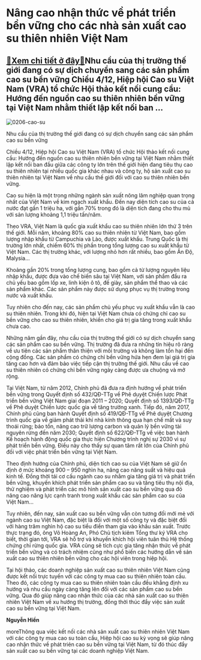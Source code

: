 Nâng cao nhận thức về phát triển bền vững cho các nhà sản xuất cao su thiên nhiên Việt Nam
==========================================================================================

[:gift:Xem chi tiết ở đây:gift:](https://hddtvn.com/nang-cao-nhan-thuc-ve-phat-trien-ben-vung-cho-cac-nha-san-xuat-cao-su-thien-nhien-viet-nam/)Nhu cầu của thị trường thế giới đang có sự dịch chuyển sang các sản phẩm cao su bền vững Chiều 4/12, Hiệp hội Cao su Việt Nam (VRA) tổ chức Hội thảo kết nối cung cầu: Hướng đến nguồn cao su thiên nhiên bền vững tại Việt Nam nhằm thiết lập kết nối ban …
------------------------------------------------------------------------------------------------------------------------------------------------------------------------------------------------------------------------------------------------------------





![0206-cao-su](https://hddtvn.com/wp-content/uploads/2021/01/0206_cao_su-2.jpg "mảng sản xuất và kinh doanh mủ cao su chiếm tỷ trọng lớn nhất trong tổng doanh thu của Tập đoàn Cao su")


Nhu cầu của thị trường thế giới đang có sự dịch chuyển sang các sản phẩm cao su bền vững



Chiều 4/12, Hiệp hội Cao su Việt Nam (VRA) tổ chức Hội thảo kết nối cung cầu: Hướng đến nguồn cao su thiên nhiên bền vững tại Việt Nam nhằm thiết lập kết nối ban đầu giữa các công ty lớn trên thế giới hiện đang tiêu thụ cao su thiên nhiên tại nhiều quốc gia khác nhau và công ty, hộ sản xuất cao su thiên nhiên tại Việt Nam về nhu cầu thế giới đối với cao su thiên nhiên bền vững.


Cao su hiện là một trong những ngành sản xuất nông lâm nghiệp quan trọng nhất của Việt Nam về kim ngạch xuất khẩu. Đến nay diện tích cao su của cả nước đạt gần 1 triệu ha, với gần 70% trong đó là diện tích đang cho thu mủ với sản lượng khoảng 1,1 triệu tấn/năm.


Theo VRA, Việt Nam là quốc gia xuất khẩu cao su thiên nhiên lớn thứ 3 trên thế giới. Mỗi năm, khoảng 80% cao su thiên nhiên từ Việt Nam, bao gồm lượng nhập khẩu từ Campuchia và Lào, được xuất khẩu. Trung Quốc là thị trường lớn nhất, chiếm 60% thị phần trong tổng lượng cao su xuất khẩu từ Việt Nam. Các thị trường khác, với lượng nhỏ hơn rất nhiều, bao gồm Ấn Độ, Malysia…


Khoảng gần 20% trong tổng lượng cung, bao gồm cả từ lượng nguyên liệu nhập khẩu, được đưa vào chế biến sâu tại Việt Nam, với sản phẩm đầu ra chủ yếu bao gồm lốp xe, linh kiện ô tô, đế giày, sản phẩm thể thao và các sản phẩm khác. Các sản phẩm này được sử dụng phục vụ thị trường trong nước và xuất khẩu.


Tuy nhiên cho đến nay, các sản phẩm chủ yếu phục vụ xuất khẩu vẫn là cao su thiên nhiên. Trong khi đó, hiện tại Việt Nam chưa có chứng chỉ cao su bền vững cho cao su thiên nhiên, khiến cho giá trị gia tăng trong xuất khẩu chưa cao.


Những năm gần đây, nhu cầu của thị trường thế giới có sự dịch chuyển sang các sản phẩm cao su bền vững. Thị trường đã đưa ra những tín hiệu rõ ràng về ưu tiên các sản phẩm thân thiện với môi trường và không làm tổn hại đến cộng đồng. Các sản phẩm có chứng chỉ bền vững hứa hẹn đem lại giá trị gia tăng cao hơn và đảm bảo việc tiếp cận thị trường thế giới. Nhu cầu về cao su thiên nhiên có chứng chỉ bền vững ngày càng được ưa chuộng và mở rộng.


Tại Việt Nam, từ năm 2012, Chính phủ đã đưa ra định hướng về phát triển bền vững trong Quyết định số 432/QĐ-TTg về Phê duyệt Chiến lược Phát triển bền vững Việt Nam giai đoạn 2011 – 2020; Quyết định số 1393/QĐ-TTg về Phê duyệt Chiến lược quốc gia về tăng trưởng xanh. Tiếp đó, năm 2017, Chính phủ cũng ban hành Quyết định số 419/QĐ-TTg về Phê duyệt Chương trình quốc gia về giảm phát thải khí nhà kính thông qua hạn chế mất và suy thoái rừng; bảo tồn, nâng cao trữ lượng carbon và quản lý bền vững tài nguyên rừng đến năm 2030; Quyết định số 622/QĐ-TTg về việc ban hành Kế hoạch hành động quốc gia thực hiện Chương trình nghị sự 2030 vì sự phát triển bền vững. Điều này cho thấy sự quan tâm rất lớn của Chính phủ đối với việc phát triển bền vững tại Việt Nam.


Theo định hướng của Chính phủ, diện tích cao su của Việt Nam sẽ giữ ổn định ở mức khoảng 900 – 950 nghìn ha, nâng cao năng suất và hiệu quả kinh tế. Đồng thời tái cơ cấu ngành cao su nhằm gia tăng giá trị và phát triển bền vững, khuyến khích phát triển sản phẩm cao su và tăng tiêu thụ nội địa, thử nghiệm và phát triển các mô hình sản xuất cao su bền vững qua đó nâng cao năng lực cạnh tranh trong xuất khẩu các sản phẩm cao su của Việt Nam…


Tuy nhiên, đến nay, sản xuất cao su bền vững vẫn còn tương đối mới mẻ với ngành cao su Việt Nam, đặc biệt là đối với một số công ty và đặc biệt đối với hàng trăm nghìn hộ cao su tiểu điền tham gia vào khâu sản xuất. Trước thực trạng đó, ông Võ Hoàng An, Phó Chủ tịch kiêm Tổng thư ký VRA cho biết, thời gian tới, VRA sẽ hỗ trợ và khuyến khích hội viên tuân thủ Hệ thống chứng chỉ rừng quốc gia. VRA cũng sẽ tích cực gia tăng nhận thức về phát triển bền vững và có trách nhiệm cũng như phổ biến các hướng dẫn về sản xuất cao su thiên nhiên bền vững cho các hội viên trong hiệp hội.


Tại hội thảo, các doanh nghiệp sản xuất cao su thiên nhiên Việt Nam cũng được kết nối trực tuyến với các công ty mua cao su thiên nhiên toàn cầu. Theo đó, các công ty mua cao su thiên nhiên toàn cầu đều khẳng định xu hướng và nhu cầu ngày càng tăng lên đối với các sản phẩm cao su bền vững. Qua đó giúp nâng cao nhận thức của các nhà sản xuất cao su thiên nhiên Việt Nam về xu hướng thị trường, đồng thời thúc đẩy việc sản xuất cao su bền vững tại Việt Nam.




**Nguyễn Hiền**



moreThông qua việc kết nối các nhà sản xuất cao su thiên nhiên Việt Nam với các công ty mua cao su toàn cầu, Hiệp hội cao su kỳ vọng sẽ giúp nâng cao nhận thức về phát triẻn cao su bền vững tại Việt Nam, từ đó thúc đẩy sản xuất cao su bền vững tại các doanh nghiệp Việt Nam.

